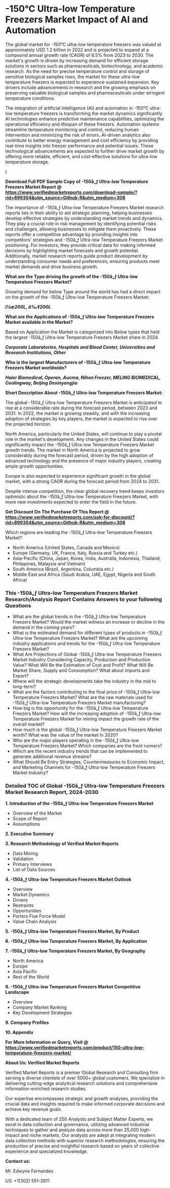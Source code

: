 <meta name="title" content="Global -150°C Ultra-low Temperature Freezers Market Impact of AI and Automation"><meta name="description" content="The global market for -150°C ultra-low temperature freezers was valued at approximately USD 1.2 billion in 2022 and is projected to expand at a compound annual growth "><meta name="title" content="-150°C Ultra-low Temperature Freezers Market Size, Share, Scope, Trends, Growth, Opportunities, Analysis, Forecast"><h1>-150°C Ultra-low Temperature Freezers Market Impact of AI and Automation</h1><p>The global market for -150°C ultra-low temperature freezers was valued at approximately USD 1.2 billion in 2022 and is projected to expand at a compound annual growth rate (CAGR) of 6.5% from 2023 to 2030. The market's growth is driven by increasing demand for efficient storage solutions in sectors such as pharmaceuticals, biotechnology, and academic research. As the need for precise temperature control and storage of sensitive biological samples rises, the market for these ultra-low temperature freezers is expected to experience sustained expansion. Key drivers include advancements in research and the growing emphasis on preserving valuable biological samples and pharmaceuticals under stringent temperature conditions.</p><p>The integration of artificial intelligence (AI) and automation in -150°C ultra-low temperature freezers is transforming the market dynamics significantly. AI technologies enhance predictive maintenance capabilities, optimizing the operational efficiency and lifespan of these freezers. Automation systems streamline temperature monitoring and control, reducing human intervention and minimizing the risk of errors. AI-driven analytics also contribute to better energy management and cost efficiency by providing real-time insights into freezer performance and potential issues. These technological advancements are expected to further drive market growth by offering more reliable, efficient, and cost-effective solutions for ultra-low temperature storage.</p>t</p><p id="" class=""><strong>Download Full PDF Sample Copy of -150â„ƒ Ultra-low Temperature Freezers Market Report @ <a href="https://www.verifiedmarketreports.com/download-sample/?rid=899304&utm_source=Github-R&utm_medium=308" target="_blank">https://www.verifiedmarketreports.com/download-sample/?rid=899304&utm_source=Github-R&utm_medium=308</a></strong></p><p>The importance of&nbsp;-150â„ƒ Ultra-low Temperature Freezers Market research reports lies in their ability to aid strategic planning, helping businesses develop effective strategies by understanding market trends and dynamics. They play a crucial role in risk management by identifying potential risks and challenges, allowing businesses to mitigate them proactively. These reports offer a competitive advantage by providing insights into competitors' strategies and -150â„ƒ Ultra-low Temperature Freezers Market positioning. For investors, they provide critical data for making informed decisions by highlighting market forecasts and growth potential. Additionally, market research reports guide product development by understanding consumer needs and preferences, ensuring products meet market demands and drive business growth.</p><p><strong>What are the&nbsp;Type driving the growth of the -150â„ƒ Ultra-low Temperature Freezers Market?</strong></p><p id="" class="">Growing demand for below Type around the world has had a direct impact on the growth of the -150â„ƒ Ultra-low Temperature Freezers Market:</p><em><strong>ï¼œ200L, â‰¥200L</strong></em></p><strong>What are the&nbsp;Applications&nbsp;of -150â„ƒ Ultra-low Temperature Freezers Market available in the Market?</strong></p><p id="" class="">Based on Application the Market is categorized into Below types that held the largest -150â„ƒ Ultra-low Temperature Freezers Market share In 2024.</p><em><strong>Corporate Laboratories, Hospitals and Blood Center, Universities and Research Institutions, Other</strong></em></p><strong>Who is the largest Manufacturers of -150â„ƒ Ultra-low Temperature Freezers Market worldwide?</strong></p><p><em><strong>Haier Biomedical, Operon, Aucma, Nihon Freezer, MELING BIOMEDICAL, Coolingway, Beijing Dexinyongjia</strong></em></p><p id="" class=""><strong>Short Description About -150â„ƒ Ultra-low Temperature Freezers Market:</strong></p><p>The global -150â„ƒ Ultra-low Temperature Freezers Market is anticipated to rise at a considerable rate during the forecast period, between 2023 and 2031. In 2022, the market is growing steadily, and with the increasing adoption of strategies by key players, the market is expected to rise over the projected horizon.</p><p>North America, particularly the United States, will continue to play a pivotal role in the market's development. Any changes in the United States could significantly impact the -150â„ƒ Ultra-low Temperature Freezers Market growth trends. The market in North America is projected to grow considerably during the forecast period, driven by the high adoption of advanced technology and the presence of major industry players, creating ample growth opportunities.</p><p>Europe is also expected to experience significant growth in the global market, with a strong CAGR during the forecast period from 2024 to 2031.</p><p>Despite intense competition, the clear global recovery trend keeps investors optimistic about the -150â„ƒ Ultra-low Temperature Freezers Market, with more new investments expected to enter the field in the future.</p><p id="" class=""><strong>Get Discount On The Purchase Of This Report @ <a href="https://www.verifiedmarketreports.com/ask-for-discount/?rid=899304&utm_source=Github-R&utm_medium=308" target="_blank">https://www.verifiedmarketreports.com/ask-for-discount/?rid=899304&utm_source=Github-R&utm_medium=308</a></strong></p>Which regions are leading the -150â„ƒ Ultra-low Temperature Freezers Market?</p><ul><li>North America (United States, Canada and Mexico)</li><li>Europe (Germany, UK, France, Italy, Russia and Turkey etc.)</li><li>Asia-Pacific (China, Japan, Korea, India, Australia, Indonesia, Thailand, Philippines, Malaysia and Vietnam)</li><li>South America (Brazil, Argentina, Columbia etc.)</li><li>Middle East and Africa (Saudi Arabia, UAE, Egypt, Nigeria and South Africa)</li></ul><h3 id="" class="">This -150â„ƒ Ultra-low Temperature Freezers Market Research/Analysis Report Contains Answers to your following Questions</h3><ul><li>What are the global trends in the -150â„ƒ Ultra-low Temperature Freezers Market? Would the market witness an increase or decline in the demand in the coming years?</li><li>What is the estimated demand for different types of products in -150â„ƒ Ultra-low Temperature Freezers Market? What are the upcoming industry applications and trends for the -150â„ƒ Ultra-low Temperature Freezers Market?</li><li>What Are Projections of Global -150â„ƒ Ultra-low Temperature Freezers Market Industry Considering Capacity, Production and Production Value? What Will Be the Estimation of Cost and Profit? What Will Be Market Share, Supply and Consumption? What about imports and Export?</li><li>Where will the strategic developments take the industry in the mid to long-term?</li><li>What are the factors contributing to the final price of -150â„ƒ Ultra-low Temperature Freezers Market? What are the raw materials used for -150â„ƒ Ultra-low Temperature Freezers Market manufacturing?</li><li>How big is the opportunity for the -150â„ƒ Ultra-low Temperature Freezers Market? How will the increasing adoption of -150â„ƒ Ultra-low Temperature Freezers Market for mining impact the growth rate of the overall market?</li><li>How much is the global -150â„ƒ Ultra-low Temperature Freezers Market worth? What was the value of the market In 2020?</li><li>Who are the major players operating in the -150â„ƒ Ultra-low Temperature Freezers Market? Which companies are the front runners?</li><li>Which are the recent industry trends that can be implemented to generate additional revenue streams?</li><li>What Should Be Entry Strategies, Countermeasures to Economic Impact, and Marketing Channels for -150â„ƒ Ultra-low Temperature Freezers Market Industry?</li></ul><h3 id="" class="">Detailed TOC of Global -150â„ƒ Ultra-low Temperature Freezers Market Research Report, 2024-2030</h3><p id="" class=""><strong>1. Introduction of the -150â„ƒ Ultra-low Temperature Freezers Market</strong></p><ul><li>Overview of the Market</li><li>Scope of Report</li><li>Assumptions</li></ul><p id="" class=""><strong>2. Executive Summary</strong></p><p id="" class=""><strong>3. Research Methodology of Verified Market Reports</strong></p><ul><li>Data Mining</li><li>Validation</li><li>Primary Interviews</li><li>List of Data Sources</li></ul><p id="" class=""><strong>4. -150â„ƒ Ultra-low Temperature Freezers Market Outlook</strong></p><ul><li>Overview</li><li>Market Dynamics</li><li>Drivers</li><li>Restraints</li><li>Opportunities</li><li>Porters Five Force Model</li><li>Value Chain Analysis</li></ul><p id="" class=""><strong>5. -150â„ƒ Ultra-low Temperature Freezers Market, By Product</strong></p><p id="" class=""><strong>6. -150â„ƒ Ultra-low Temperature Freezers Market, By Application</strong></p><p id="" class=""><strong>7. -150â„ƒ Ultra-low Temperature Freezers Market, By Geography</strong></p><ul><li>North America</li><li>Europe</li><li>Asia Pacific</li><li>Rest of the World</li></ul><p id="" class=""><strong>8. -150â„ƒ Ultra-low Temperature Freezers Market Competitive Landscape</strong></p><ul><li>Overview</li><li>Company Market Ranking</li><li>Key Development Strategies</li></ul><p id="" class=""><strong>9. Company Profiles</strong></p><p id="" class=""><strong>10. Appendix</strong></p><p id="" class=""><strong>For More Information or Query, Visit @ <a href="https://www.verifiedmarketreports.com/product/150-ultra-low-temperature-freezers-market/" target="_blank">https://www.verifiedmarketreports.com/product/150-ultra-low-temperature-freezers-market/</a></strong></p><p id="" class=""><strong>About Us: Verified Market Reports</strong></p><p id="" class="">Verified Market Reports is a premier Global Research and Consulting firm serving a diverse clientele of over 5000+ global customers. We specialize in delivering cutting-edge analytical research solutions and comprehensive information-enriched research studies.</p><p id="" class="">Our expertise encompasses strategic and growth analyses, providing the crucial data and insights required to make informed corporate decisions and achieve key revenue goals.</p><p id="" class="">With a dedicated team of 250 Analysts and Subject Matter Experts, we excel in data collection and governance, utilizing advanced industrial techniques to gather and analyze data across more than 25,000 high-impact and niche markets. Our analysts are adept at integrating modern data collection methods with superior research methodologies, ensuring the production of precise and insightful research based on years of collective experience and specialized knowledge.</p><p id="" class=""><strong>Contact us:</strong></p><p id="" class="">Mr. Edwyne Fernandes</p><p id="" class="">US: +1(302) 551-2611</p>